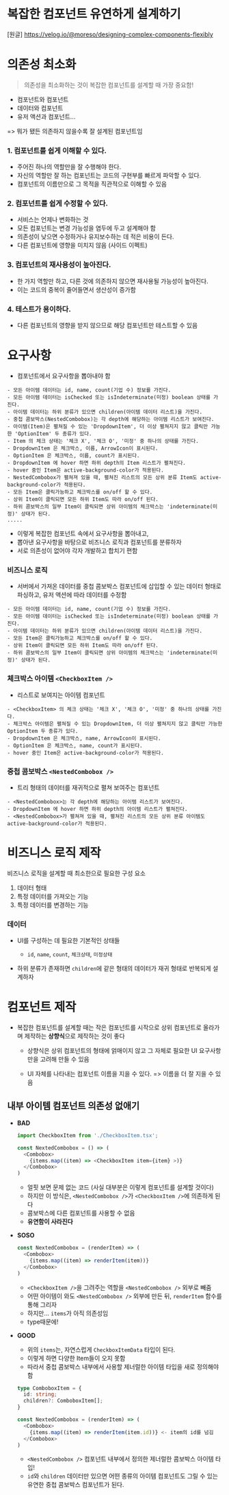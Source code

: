# 복잡한 컴포넌트 유연하게 설계하기

[원글] https://velog.io/@moreso/designing-complex-components-flexibly



# 의존성 최소화

> 의존성을 최소화하는 것이 복잡한 컴포넌트를 설계할 때 가장 중요함!

- 컴포넌트와 컴포넌트
- 데이터와 컴포넌트
- 유저 액션과 컴포넌트...

=> 뭐가 됐든 의존하지 않을수록 잘 설계된 컴포넌트임

### 1. 컴포넌트를 쉽게 이해할 수 있다.

- 주어진 하나의 역할만을 잘 수행해야 한다.
- 자신의 역할만 잘 하는 컴포넌트는 코드의 구현부를 빠르게 파악할 수 있다.
- 컴포넌트의 이름만으로 그 목적을 직관적으로 이해할 수 있음

### 2. 컴포넌트를 쉽게 수정할 수 있다.

- 서비스는 언제나 변화하는 것
- 모든 컴포넌트는 변경 가능성을 염두에 두고 설계해야 함
- 의존성이 낮으면 수정하거나 유지보수하는 데 적은 비용이 든다.
- 다른 컴포넌트에 영향을 미치지 않음 (사이드 이펙트)

### 3. 컴포넌트의 재사용성이 높아진다.

- 한 가지 역할만 하고, 다른 것에 의존하지 않으면 재사용될 가능성이 높아진다.
- 이는 코드의 중복이 줄어들면서 생산성이 증가함

### 4. 테스트가 용이하다.

- 다른 컴포넌트의 영향을 받지 않으므로 해당 컴포넌트만 테스트할 수 있음

# 요구사항

- 컴포넌트에서 요구사항을 뽑아내야 함

```
- 모든 아이템 데이터는 id, name, count(기업 수) 정보를 가진다.
- 모든 아이템 데이터는 isChecked 또는 isIndeterminate(미정) boolean 상태를 가진다.
- 아이템 데이터는 하위 분류가 있으면 children(아이템 데이터 리스트)을 가진다.
- 중첩 콤보박스(NestedCombobox)는 각 depth에 해당하는 아이템 리스트가 보여진다.
- 아이템(Item)은 펼쳐질 수 있는 'DropdownItem', 더 이상 펼쳐지지 않고 클릭만 가능한 'OptionItem' 두 종류가 있다.
- Item 의 체크 상태는 '체크 X', '체크 O', '미정' 중 하나의 상태를 가진다.
- DropdownItem 은 체크박스, 이름, ArrowIcon이 표시된다.
- OptionItem 은 체크박스, 이름, count가 표시된다.
- DropdownItem 에 hover 하면 하위 depth의 Item 리스트가 펼쳐진다.
- hover 중인 Item은 active-background-color가 적용된다.
- NestedCombobox가 펼쳐져 있을 때, 펼쳐진 리스트의 모든 상위 분류 Item도 active-background-color가 적용된다.
- 모든 Item은 클릭가능하고 체크박스를 on/off 할 수 있다.
- 상위 Item이 클릭되면 모든 하위 Item도 따라 on/off 된다.
- 하위 콤보박스의 일부 Item이 클릭되면 상위 아이템의 체크박스는 'indeterminate(미정)' 상태가 된다.
.....
```

- 이렇게 복잡한 컴포넌트 속에서 요구사항을 뽑아내고,
- 뽑아낸 요구사항을 바탕으로 비즈니스 로직과 컴포넌트를 분류하자
- 서로 의존성이 없어야 각자 개발하고 합치기 편함

### 비즈니스 로직

- 서버에서 가져온 데이터를 중첩 콤보박스 컴포넌트에 삽입할 수 있는 데이터 형태로 파싱하고, 유저 액션에 따라 데이터를 수정함
```
- 모든 아이템 데이터는 id, name, count(기업 수) 정보를 가진다.
- 모든 아이템 데이터는 isChecked 또는 isIndeterminate(미정) boolean 상태를 가진다.
- 아이템 데이터는 하위 분류가 있으면 children(아이템 데이터 리스트)을 가진다.
- 모든 Item은 클릭가능하고 체크박스를 on/off 할 수 있다.
- 상위 Item이 클릭되면 모든 하위 Item도 따라 on/off 된다.
- 하위 콤보박스의 일부 Item이 클릭되면 상위 아이템의 체크박스는 'indeterminate(미정)' 상태가 된다.
```

### 체크박스 아이템 `<CheckboxItem />`

- 리스트로 보여지는 아이템 컴포넌트

```
- <CheckboxItem> 의 체크 상태는 '체크 X', '체크 O', '미정' 중 하나의 상태를 가진다.
- 체크박스 아이템은 펼쳐질 수 있는 DropdownItem, 더 이상 펼쳐지지 않고 클릭만 가능한 OptionItem 두 종류가 있다.
- DropdownItem 은 체크박스, name, ArrowIcon이 표시된다.
- OptionItem 은 체크박스, name, count가 표시된다.
- hover 중인 Item은 active-background-color가 적용된다.
```

### 중첩 콤보박스 `<NestedCombobox />`

- 트리 형태의 데이터를 재귀적으로 펼쳐 보여주는 컴포넌트

```
- <NestedCombobox>는 각 depth에 해당하는 아이템 리스트가 보여진다.
- DropdownItem 에 hover 하면 하위 depth의 아이템 리스트가 펼쳐진다.
- <NestedCombobox>가 펼쳐져 있을 때, 펼쳐진 리스트의 모든 상위 분류 아이템도 active-background-color가 적용된다.
```

# 비즈니스 로직 제작

비즈니스 로직을 설계할 때 최소한으로 필요한 구성 요소

1. 데이터 형태
2. 특정 데이터를 가져오는 기능
3. 특정 데이터를 변경하는 기능

### 데이터

- UI를 구성하는 데 필요한 기본적인 상태들

  - `id`, `name`, `count`, `체크상태`, `미정상태`

- 하위 분류가 존재하면 `children`에 같은 형태의 데이터가 재귀 형태로 반복되게 설계하자

# 컴포넌트 제작

- 복잡한 컴포넌트를 설계할 때는 작은 컴포넌트를 시작으로 상위 컴포넌트로 올라가며 제작하는 **상향식**으로 제작하는 것이 좋다

  - 상향식은 상위 컴포넌트의 형태에 얽매이지 않고 그 자체로 필요한 UI 요구사항만을 고려해 만들 수 있음

  - UI 자체를 나타내는 컴포넌트 이름을 지을 수 있다. => 이름을 더 잘 지을 수 있음

## 내부 아이템 컴포넌트 의존성 없애기

- **BAD**
  
  ```typescript
  import CheckboxItem from './CheckboxItem.tsx';

  const NextedCombobox = () => (
    <Combobox>
      {items.map((item) => <CheckboxItem item={item} >)}
    </Combobox>
  )
  ```
  
  - 얼핏 보면 문제 없는 코드 (사실 대부분은 이렇게 컴포넌트를 설계할 것이다)
  - 하지만 이 방식은, `<NestedCombobox />`가 `<CheckboxItem />`에 의존하게 된다
  - 콤보박스에 다른 컴포넌트를 사용할 수 없음
  - **유연함이 사라진다**

- **SOSO** 

  ```typescript
  const NextedCombobox = (renderItem) => (
    <Combobox>
      {items.map((item) => renderItem(item))}
    </Combobox>
  )
  ```
  
  - `<CheckboxItem />`을 그려주는 역할을 `<NestedCombobox />` 외부로 빼줌
  - 어떤 아이템이 와도 `<NestedCombobox />` 외부에 만든 뒤, `renderItem` 함수를 통해 그리자
  - 하지만... `items`가 아직 의존성임
  - type때문에!

- **GOOD**

  - 위의 `items`는, 자연스럽게 `CheckboxItemData` 타입이 된다.
  - 이렇게 하면 다양한 Item들이 오지 못함
  - 따라서 중첩 콤보박스 내부에서 사용할 제너럴한 아이템 타입을 새로 정의해야 함

  ```typescript
  type ComboboxItem = {
    id: string;
    children?: ComboboxItem[];
  }
  
  const NextedCombobox = (renderItem) => (
    <Combobox>
      {items.map((item) => renderItem(item.id))} <- item의 id를 넘김
    </Combobox>
  )
  ```
  
  - `<NestedCombobox />` 컴포넌트 내부에서 정의한 제너럴한 콤보박스 아이템 타입!
  - `id`와 `children` 데이터만 있으면 어떤 종류의 아이템 컴포넌트도 그릴 수 있는 유연한 중첩 콤보박스 컴포넌트가 된다. 

